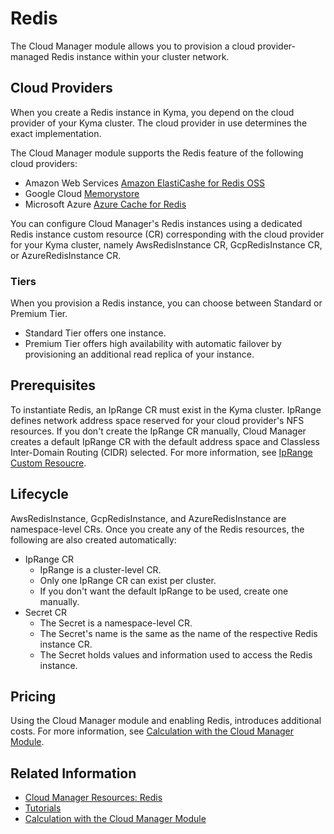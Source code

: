 # Redis

The Cloud Manager module allows you to provision a cloud provider-managed Redis instance within your cluster network.

## Cloud Providers

When you create a Redis instance in Kyma, you depend on the cloud provider of your Kyma cluster. The cloud provider in use determines the exact implementation.

The Cloud Manager module supports the Redis feature of the following cloud providers:

* Amazon Web Services [Amazon ElastiCashe for Redis OSS](https://aws.amazon.com/elasticache/redis)
* Google Cloud [Memorystore](https://cloud.google.com/memorystore?hl=en)
* Microsoft Azure [Azure Cache for Redis](https://azure.microsoft.com/en-us/products/cache)

You can configure Cloud Manager's Redis instances using a dedicated Redis instance custom resource (CR) corresponding with the cloud provider for your Kyma cluster, namely AwsRedisInstance CR, GcpRedisInstance CR, or AzureRedisInstance CR.

### Tiers

When you provision a Redis instance, you can choose between Standard or Premium Tier.

* Standard Tier offers one instance.
* Premium Tier offers high availability with automatic failover by provisioning an additional read replica of your instance.

## Prerequisites

To instantiate Redis, an IpRange CR must exist in the Kyma cluster. IpRange defines network address space reserved for your cloud provider's NFS resources. If you don't create the IpRange CR manually, Cloud Manager creates a default IpRange CR with the default address space and Classless Inter-Domain Routing (CIDR) selected. For more information, see [IpRange Custom Resoucre](./resources/04-10-iprange.md).

## Lifecycle

AwsRedisInstance, GcpRedisInstance, and AzureRedisInstance are namespace-level CRs. Once you create any of the Redis resources, the following are also created automatically:

* IpRange CR
  * IpRange is a cluster-level CR.
  * Only one IpRange CR can exist per cluster.
  * If you don't want the default IpRange to be used, create one manually.
* Secret CR
  * The Secret is a namespace-level CR.
  * The Secret's name is the same as the name of the respective Redis instance CR.
  * The Secret holds values and information used to access the Redis instance.

## Pricing

Using the Cloud Manager module and enabling Redis, introduces additional costs. For more information, see [Calculation with the Cloud Manager Module](https://help.sap.com/docs/btp/sap-business-technology-platform-internal/commercial-information-sap-btp-kyma-runtime?state=DRAFT&version=Internal#calculation-with-the-cloud-manager-module).

## Related Information

* [Cloud Manager Resources: Redis](./resources/README.md#redis)
* [Tutorials](./tutorials/README.md)
* [Calculation with the Cloud Manager Module](https://help.sap.com/docs/btp/sap-business-technology-platform-internal/commercial-information-sap-btp-kyma-runtime?state=DRAFT&version=Internal#calculation-with-the-cloud-manager-module)
